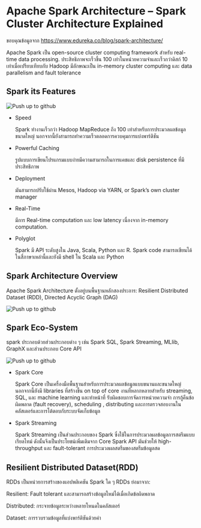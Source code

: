 # Apache Spark Architecture – Spark Cluster Architecture Explained
ขอบคุณข้อมูลจาก https://www.edureka.co/blog/spark-architecture/



Apache Spark เป็น open-source cluster computing framework สำหรับ real-time data processing. ประสิทธิภาพจะเร็วขึ้น 100 เท่าในหน่วยความจำและเร็วกว่าดิสก์ 10 เท่าเมื่อเปรียบเทียบกับ Hadoop  มีลักษณะเป็น in-memory cluster computing และ data parallelism and fault tolerance

## Spark its Features


   ![Push up to github](https://d1jnx9ba8s6j9r.cloudfront.net/blog/wp-content/uploads/2018/09/Picture5-2-768x408.png)

- Speed
  
  Spark ทำงานเร็วกว่า Hadoop MapReduce ถึง 100 เท่าสำหรับการประมวลผลข้อมูลขนาดใหญ่ นอกจากนี้ยังสามารถทำความเร็วตลอดการควบคุมการแบ่งพาร์ติชัน
  
- Powerful Caching
  
  รูปแบบการเขียนโปรแกรมแบบง่ายมีความสามารถในการแคชและ disk persistence ที่มีประสิทธิภาพ
  
- Deployment

  มันสามารถปรับใช้ผ่าน Mesos, Hadoop via YARN, or Spark’s own cluster manager
  
- Real-Time

  มีการ Real-time computation  และ low latency เนื่องจาก in-memory computation.
  
- Polyglot

  Spark มี API ระดับสูงใน Java, Scala, Python และ R. Spark code สามารถเขียนได้ในสี่ภาษาเหล่านี้และยังมี shell ใน Scala และ Python 
  
## Spark Architecture Overview

Apache Spark Architecture ตั้งอยู่บนพื้นฐานหลักสองประการ: Resilient Distributed Dataset (RDD), Directed Acyclic Graph (DAG)
  

  
 ![Push up to github](https://d1jnx9ba8s6j9r.cloudfront.net/blog/wp-content/uploads/2018/09/2018-09-28-18_12_51-Apache-Spark-Architecture-_-Understanding-the-Spark-Components-_-Edureka.png)
 
## Spark Eco-System

   spark ประกอบด้วยส่วนประกอบต่าง ๆ เช่น Spark SQL, Spark Streaming, MLlib, GraphX และส่วนประกอบ Core API

 ![Push up to github](https://d1jnx9ba8s6j9r.cloudfront.net/blog/wp-content/uploads/2018/09/001-768x583.png)

- Spark Core

     Spark Core เป็นเครื่องมือพื้นฐานสำหรับการประมวลผลข้อมูลแบบขนานและขนาดใหญ่ นอกจากนี้ยังมี libraries ที่สร้างขึ้น on top of core งานที่หลากหลายสำหรับ      streaming, SQL, และ machine learning และทำหน้าที่ รับผิดชอบการจัดการหน่วยความจำ การกู้คืนข้อผิดพลาด (fault recovery), scheduling ,                distributing และการตรวจสอบงานในคลัสเตอร์และการโต้ตอบกับระบบจัดเก็บข้อมูล
     
- Spark Streaming

     Spark Streaming เป็นส่วนประกอบของ Spark ซึ่งใช้ในการประมวลผลข้อมูลการสตรีมแบบเรียลไทม์ ดังนั้นจึงเป็นประโยชน์เพิ่มเติมจาก Core Spark API มันช่วยให้        high-throughput และ fault-tolerant การประมวลผลสตรีมของสตรีมข้อมูลสด
     
## Resilient Distributed Dataset(RDD)

RDDs เป็นหน่วยการสร้างของแอปพลิเคชัน Spark ใด ๆ RDDs ย่อมาจาก:

Resilient: Fault tolerant และสามารถสร้างข้อมูลใหม่ได้เมื่อเกิดข้อผิดพลาด

Distributed: กระจายข้อมูลระหว่างหลายโหนดในคลัสเตอร์

Dataset: การรวบรวมข้อมูลที่แบ่งพาร์ติชันด้วยค่า





      
